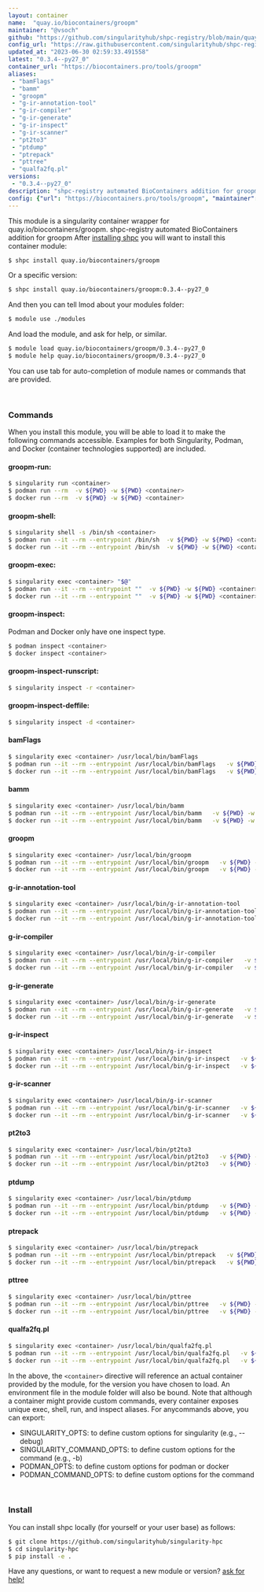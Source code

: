 ```yaml
---
layout: container
name:  "quay.io/biocontainers/groopm"
maintainer: "@vsoch"
github: "https://github.com/singularityhub/shpc-registry/blob/main/quay.io/biocontainers/groopm/container.yaml"
config_url: "https://raw.githubusercontent.com/singularityhub/shpc-registry/main/quay.io/biocontainers/groopm/container.yaml"
updated_at: "2023-06-30 02:59:33.491558"
latest: "0.3.4--py27_0"
container_url: "https://biocontainers.pro/tools/groopm"
aliases:
 - "bamFlags"
 - "bamm"
 - "groopm"
 - "g-ir-annotation-tool"
 - "g-ir-compiler"
 - "g-ir-generate"
 - "g-ir-inspect"
 - "g-ir-scanner"
 - "pt2to3"
 - "ptdump"
 - "ptrepack"
 - "pttree"
 - "qualfa2fq.pl"
versions:
 - "0.3.4--py27_0"
description: "shpc-registry automated BioContainers addition for groopm"
config: {"url": "https://biocontainers.pro/tools/groopm", "maintainer": "@vsoch", "description": "shpc-registry automated BioContainers addition for groopm", "latest": {"0.3.4--py27_0": "sha256:4515ada6ab1fbf183ddd847e7549c2b5960fe5d7a8a7907fb60e713cd6d1102e"}, "tags": {"0.3.4--py27_0": "sha256:4515ada6ab1fbf183ddd847e7549c2b5960fe5d7a8a7907fb60e713cd6d1102e"}, "docker": "quay.io/biocontainers/groopm", "aliases": {"bamFlags": "/usr/local/bin/bamFlags", "bamm": "/usr/local/bin/bamm", "groopm": "/usr/local/bin/groopm", "g-ir-annotation-tool": "/usr/local/bin/g-ir-annotation-tool", "g-ir-compiler": "/usr/local/bin/g-ir-compiler", "g-ir-generate": "/usr/local/bin/g-ir-generate", "g-ir-inspect": "/usr/local/bin/g-ir-inspect", "g-ir-scanner": "/usr/local/bin/g-ir-scanner", "pt2to3": "/usr/local/bin/pt2to3", "ptdump": "/usr/local/bin/ptdump", "ptrepack": "/usr/local/bin/ptrepack", "pttree": "/usr/local/bin/pttree", "qualfa2fq.pl": "/usr/local/bin/qualfa2fq.pl"}}
---
```


This module is a singularity container wrapper for quay.io/biocontainers/groopm.
shpc-registry automated BioContainers addition for groopm
After [installing shpc](#install) you will want to install this container module:


```bash
$ shpc install quay.io/biocontainers/groopm
```

Or a specific version:

```bash
$ shpc install quay.io/biocontainers/groopm:0.3.4--py27_0
```

And then you can tell lmod about your modules folder:

```bash
$ module use ./modules
```

And load the module, and ask for help, or similar.

```bash
$ module load quay.io/biocontainers/groopm/0.3.4--py27_0
$ module help quay.io/biocontainers/groopm/0.3.4--py27_0
```

You can use tab for auto-completion of module names or commands that are provided.

<br>

### Commands

When you install this module, you will be able to load it to make the following commands accessible.
Examples for both Singularity, Podman, and Docker (container technologies supported) are included.

#### groopm-run:

```bash
$ singularity run <container>
$ podman run --rm  -v ${PWD} -w ${PWD} <container>
$ docker run --rm  -v ${PWD} -w ${PWD} <container>
```

#### groopm-shell:

```bash
$ singularity shell -s /bin/sh <container>
$ podman run --it --rm --entrypoint /bin/sh  -v ${PWD} -w ${PWD} <container>
$ docker run --it --rm --entrypoint /bin/sh  -v ${PWD} -w ${PWD} <container>
```

#### groopm-exec:

```bash
$ singularity exec <container> "$@"
$ podman run --it --rm --entrypoint ""  -v ${PWD} -w ${PWD} <container> "$@"
$ docker run --it --rm --entrypoint ""  -v ${PWD} -w ${PWD} <container> "$@"
```

#### groopm-inspect:

Podman and Docker only have one inspect type.

```bash
$ podman inspect <container>
$ docker inspect <container>
```

#### groopm-inspect-runscript:

```bash
$ singularity inspect -r <container>
```

#### groopm-inspect-deffile:

```bash
$ singularity inspect -d <container>
```


#### bamFlags

```bash
$ singularity exec <container> /usr/local/bin/bamFlags
$ podman run --it --rm --entrypoint /usr/local/bin/bamFlags   -v ${PWD} -w ${PWD} <container> -c " $@"
$ docker run --it --rm --entrypoint /usr/local/bin/bamFlags   -v ${PWD} -w ${PWD} <container> -c " $@"
```


#### bamm

```bash
$ singularity exec <container> /usr/local/bin/bamm
$ podman run --it --rm --entrypoint /usr/local/bin/bamm   -v ${PWD} -w ${PWD} <container> -c " $@"
$ docker run --it --rm --entrypoint /usr/local/bin/bamm   -v ${PWD} -w ${PWD} <container> -c " $@"
```


#### groopm

```bash
$ singularity exec <container> /usr/local/bin/groopm
$ podman run --it --rm --entrypoint /usr/local/bin/groopm   -v ${PWD} -w ${PWD} <container> -c " $@"
$ docker run --it --rm --entrypoint /usr/local/bin/groopm   -v ${PWD} -w ${PWD} <container> -c " $@"
```


#### g-ir-annotation-tool

```bash
$ singularity exec <container> /usr/local/bin/g-ir-annotation-tool
$ podman run --it --rm --entrypoint /usr/local/bin/g-ir-annotation-tool   -v ${PWD} -w ${PWD} <container> -c " $@"
$ docker run --it --rm --entrypoint /usr/local/bin/g-ir-annotation-tool   -v ${PWD} -w ${PWD} <container> -c " $@"
```


#### g-ir-compiler

```bash
$ singularity exec <container> /usr/local/bin/g-ir-compiler
$ podman run --it --rm --entrypoint /usr/local/bin/g-ir-compiler   -v ${PWD} -w ${PWD} <container> -c " $@"
$ docker run --it --rm --entrypoint /usr/local/bin/g-ir-compiler   -v ${PWD} -w ${PWD} <container> -c " $@"
```


#### g-ir-generate

```bash
$ singularity exec <container> /usr/local/bin/g-ir-generate
$ podman run --it --rm --entrypoint /usr/local/bin/g-ir-generate   -v ${PWD} -w ${PWD} <container> -c " $@"
$ docker run --it --rm --entrypoint /usr/local/bin/g-ir-generate   -v ${PWD} -w ${PWD} <container> -c " $@"
```


#### g-ir-inspect

```bash
$ singularity exec <container> /usr/local/bin/g-ir-inspect
$ podman run --it --rm --entrypoint /usr/local/bin/g-ir-inspect   -v ${PWD} -w ${PWD} <container> -c " $@"
$ docker run --it --rm --entrypoint /usr/local/bin/g-ir-inspect   -v ${PWD} -w ${PWD} <container> -c " $@"
```


#### g-ir-scanner

```bash
$ singularity exec <container> /usr/local/bin/g-ir-scanner
$ podman run --it --rm --entrypoint /usr/local/bin/g-ir-scanner   -v ${PWD} -w ${PWD} <container> -c " $@"
$ docker run --it --rm --entrypoint /usr/local/bin/g-ir-scanner   -v ${PWD} -w ${PWD} <container> -c " $@"
```


#### pt2to3

```bash
$ singularity exec <container> /usr/local/bin/pt2to3
$ podman run --it --rm --entrypoint /usr/local/bin/pt2to3   -v ${PWD} -w ${PWD} <container> -c " $@"
$ docker run --it --rm --entrypoint /usr/local/bin/pt2to3   -v ${PWD} -w ${PWD} <container> -c " $@"
```


#### ptdump

```bash
$ singularity exec <container> /usr/local/bin/ptdump
$ podman run --it --rm --entrypoint /usr/local/bin/ptdump   -v ${PWD} -w ${PWD} <container> -c " $@"
$ docker run --it --rm --entrypoint /usr/local/bin/ptdump   -v ${PWD} -w ${PWD} <container> -c " $@"
```


#### ptrepack

```bash
$ singularity exec <container> /usr/local/bin/ptrepack
$ podman run --it --rm --entrypoint /usr/local/bin/ptrepack   -v ${PWD} -w ${PWD} <container> -c " $@"
$ docker run --it --rm --entrypoint /usr/local/bin/ptrepack   -v ${PWD} -w ${PWD} <container> -c " $@"
```


#### pttree

```bash
$ singularity exec <container> /usr/local/bin/pttree
$ podman run --it --rm --entrypoint /usr/local/bin/pttree   -v ${PWD} -w ${PWD} <container> -c " $@"
$ docker run --it --rm --entrypoint /usr/local/bin/pttree   -v ${PWD} -w ${PWD} <container> -c " $@"
```


#### qualfa2fq.pl

```bash
$ singularity exec <container> /usr/local/bin/qualfa2fq.pl
$ podman run --it --rm --entrypoint /usr/local/bin/qualfa2fq.pl   -v ${PWD} -w ${PWD} <container> -c " $@"
$ docker run --it --rm --entrypoint /usr/local/bin/qualfa2fq.pl   -v ${PWD} -w ${PWD} <container> -c " $@"
```



In the above, the `<container>` directive will reference an actual container provided
by the module, for the version you have chosen to load. An environment file in the
module folder will also be bound. Note that although a container
might provide custom commands, every container exposes unique exec, shell, run, and
inspect aliases. For anycommands above, you can export:

 - SINGULARITY_OPTS: to define custom options for singularity (e.g., --debug)
 - SINGULARITY_COMMAND_OPTS: to define custom options for the command (e.g., -b)
 - PODMAN_OPTS: to define custom options for podman or docker
 - PODMAN_COMMAND_OPTS: to define custom options for the command

<br>

### Install

You can install shpc locally (for yourself or your user base) as follows:

```bash
$ git clone https://github.com/singularityhub/singularity-hpc
$ cd singularity-hpc
$ pip install -e .
```

Have any questions, or want to request a new module or version? [ask for help!](https://github.com/singularityhub/singularity-hpc/issues)